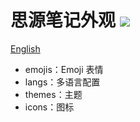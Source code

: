 # 思源笔记外观 <a title="Hits" target="_blank" href="https://github.com/siyuan-note/appearance"><img src="https://hits.b3log.org/siyuan-note/appearance.svg"></a>

[English](https://github.com/siyuan-note/appearance/blob/master/README_en_US.md)

* emojis：Emoji 表情
* langs：多语言配置
* themes：主题
* icons：图标

